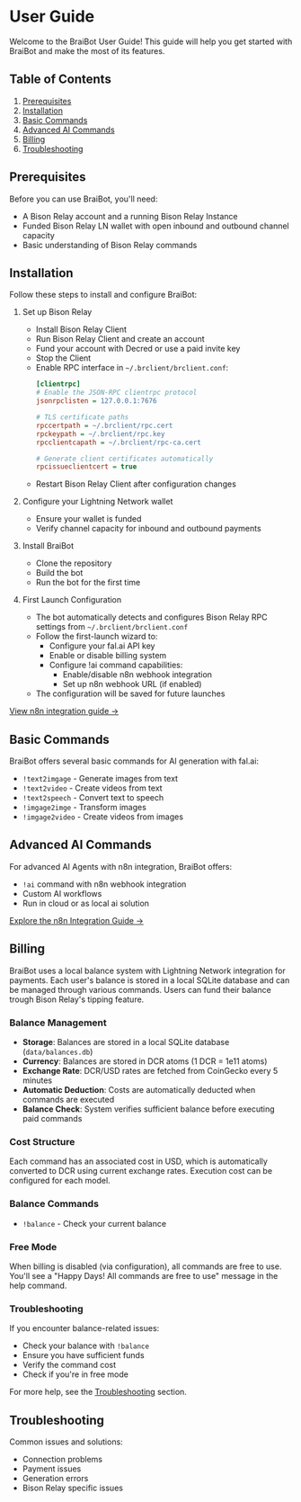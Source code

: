 # User Guide

Welcome to the BraiBot User Guide! This guide will help you get started with BraiBot and make the most of its features.

## Table of Contents

1. [Prerequisites](#prerequisites)
2. [Installation](#installation)
3. [Basic Commands](#basic-commands)
4. [Advanced AI Commands](#advanced-ai-commands)
5. [Billing](#billing)
6. [Troubleshooting](#troubleshooting)

## Prerequisites

Before you can use BraiBot, you'll need:

* A Bison Relay account and a running Bison Relay Instance
* Funded Bison Relay LN wallet with open inbound and outbound channel capacity
* Basic understanding of Bison Relay commands

## Installation

Follow these steps to install and configure BraiBot:

1. Set up Bison Relay
   * Install Bison Relay Client
   * Run Bison Relay Client and create an account
   * Fund your account with Decred or use a paid invite key
   * Stop the Client
   * Enable RPC interface in `~/.brclient/brclient.conf`:
     ```ini
     [clientrpc]
     # Enable the JSON-RPC clientrpc protocol
     jsonrpclisten = 127.0.0.1:7676
     
     # TLS certificate paths
     rpccertpath = ~/.brclient/rpc.cert
     rpckeypath = ~/.brclient/rpc.key
     rpcclientcapath = ~/.brclient/rpc-ca.cert
     
     # Generate client certificates automatically
     rpcissueclientcert = true
     ```
   * Restart Bison Relay Client after configuration changes

2. Configure your Lightning Network wallet
   * Ensure your wallet is funded
   * Verify channel capacity for inbound and outbound payments

3. Install BraiBot
   * Clone the repository
   * Build the bot
   * Run the bot for the first time

4. First Launch Configuration
   * The bot automatically detects and configures Bison Relay RPC settings from `~/.brclient/brclient.conf`
   * Follow the first-launch wizard to:
     * Configure your fal.ai API key
     * Enable or disable billing system
     * Configure !ai command capabilities:
       * Enable/disable n8n webhook integration
       * Set up n8n webhook URL (if enabled)
   * The configuration will be saved for future launches

[View n8n integration guide →](n8n-Integration)

## Basic Commands

BraiBot offers several basic commands for AI generation with fal.ai:

* `!text2imgage` - Generate images from text
* `!text2video` - Create videos from text
* `!text2speech` - Convert text to speech
* `!imgage2imge` - Transform images
* `!imgage2video` - Create videos from images

## Advanced AI Commands

For advanced AI Agents with n8n integration, BraiBot offers:

* `!ai` command with n8n webhook integration
* Custom AI workflows
* Run in cloud or as local ai solution

[Explore the n8n Integration Guide →](n8n-integration)

## Billing

BraiBot uses a local balance system with Lightning Network integration for payments. Each user's balance is stored in a local SQLite database and can be managed through various commands. Users can fund their balance trough Bison Relay's tipping feature.

### Balance Management

* **Storage**: Balances are stored in a local SQLite database (`data/balances.db`)
* **Currency**: Balances are stored in DCR atoms (1 DCR = 1e11 atoms)
* **Exchange Rate**: DCR/USD rates are fetched from CoinGecko every 5 minutes
* **Automatic Deduction**: Costs are automatically deducted when commands are executed
* **Balance Check**: System verifies sufficient balance before executing paid commands

### Cost Structure

Each command has an associated cost in USD, which is automatically converted to DCR using current exchange rates. Execution cost can be configured for each model.


### Balance Commands

* `!balance` - Check your current balance

### Free Mode

When billing is disabled (via configuration), all commands are free to use. You'll see a "Happy Days! All commands are free to use" message in the help command.

### Troubleshooting

If you encounter balance-related issues:

* Check your balance with `!balance`
* Ensure you have sufficient funds
* Verify the command cost
* Check if you're in free mode

For more help, see the [Troubleshooting](#troubleshooting) section.

## Troubleshooting

Common issues and solutions:

* Connection problems
* Payment issues
* Generation errors
* Bison Relay specific issues